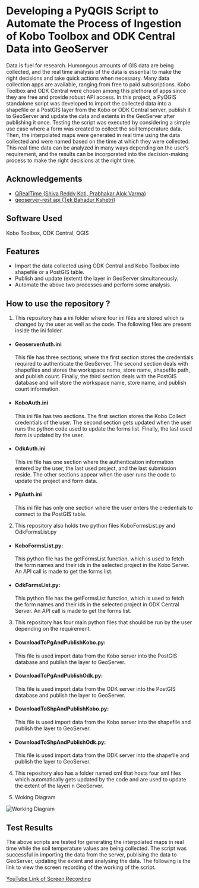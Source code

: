 
# Developing a PyQGIS Script to Automate the Process of Ingestion of Kobo Toolbox and ODK Central Data into GeoServer

Data is fuel for research. Humongous amounts of GIS data are being collected, and the real time analysis of the data is essential to make the right decisions and take quick actions when necessary. Many data collection apps are available, ranging from free to paid subscriptions. Kobo Toolbox and ODK Central were chosen among this plethora of apps since they are free and provide robust API access. In this project, a PyQGIS standalone script was developed to import the collected data into a shapefile or a PostGIS layer from the Kobo or ODK Central server, publish it to GeoServer and update the data and extents in the GeoServer after publishing it once. Testing the script was executed by considering a simple use case where a form was created to collect the soil temperature data. Then, the interpolated maps were generated in real time using the data collected and were named based on the time at which they were collected. This real time data can be analyzed in many ways depending on the user’s requirement, and the results can be incorporated into the decision-making process to make the right decisions at the right time.




## Acknowledgements

 - [QRealTime (Shiva Reddy Koti, Prabhakar Alok Varma)](https://shivareddyiirs.github.io/QRealTime/)
 - [geoserver-rest api (Tek Bahadur Kshetri)](https://pypi.org/project/geoserver-rest/)


## Software Used

 Kobo Toolbox, ODK Central, QGIS



## Features

- Import the data collected using ODK Central and Kobo Toolbox into shapefile or a PostGIS table.
- Publish and update (extent) the layer in GeoServer simultaneously.
- Automate the above two processes and perform some analysis.


## How to use the repository ?
1) This repository has a ini folder where four ini files are stored which is changed by the user as well as the code. The following files are present inside the ini folder.

- #### GeoserverAuth.ini
    This file has three sections; where the first section stores the credentials required to authenticate the GeoServer. The second section deals with shapefiles and stores the workspace name, store name, shapefile path, and publish count. Finally, the third section deals with the PostGIS database and will store the workspace name, store name, and publish count information.
- #### KoboAuth.ini
    This ini file has two sections. The first section stores the Kobo Collect credentials of the user. The second section gets updated when the user runs the python code used to update the forms list. Finally, the last used form is updated by the user.
- #### OdkAuth.ini
    This ini file has one section where the authentication information entered by the user, the last used project, and the last submission reside. The other sections appear when the user runs the code to update the project and form data.
- #### PgAuth.ini
    This ini file has only one section where the user enters the credentials to connect to the PostGIS table.

2) This repository also holds two python files KoboFormsList.py and OdkFormsList.py

- #### KoboFormsList.py:
    This python file has the getFormsList function, which is used to fetch the form names and their ids in the selected project in the Kobo Server. An API call is made to get the forms list.
- #### OdkFormsList.py:
    This python file has the getFormsList function, which is used to fetch the form names and their ids in the selected project in ODK Central Server. An API call is made to get the forms list.

3) This repository has four main python files that should be run by the user depending on the requirement.

- #### DownloadToPgAndPublishKobo.py: 
    This file is used import data from the Kobo server into the PostGIS database and publish the layer to GeoServer.
- #### DownloadToPgAndPublishOdk.py:
    This file is used import data from the ODK server into the PostGIS database and publish the layer to GeoServer.
- #### DownloadToShpAndPublishKobo.py:
    This file is used import data from the Kobo server into the shapefile and publish the layer to GeoServer.
- #### DownloadToShpAndPublishOdk.py: 
    This file is used import data from the ODK server into the shapefile and publish the layer to GeoServer.

4) This repository also has a folder named xml that hosts four xml files which automatically gets updated by the code and are used to update the extent of the layeri n GeoServer.

5) Woking Diagram

![Working Diagram](https://user-images.githubusercontent.com/103551978/193496464-df91582b-af06-4503-8379-9b00f9f498e0.png)

## Test Results

The above scripts are tested for generating the interpolated maps in real time while the soil temperature values are being collected. The script was successful in importing the data from the server, publising the data to GeoServer, updating the extent and analysing the data. The following is the link to view the screen recording of the working of the script.

[YouTube Link of Screen Recording](https://youtu.be/cjuAuGZGh4E)
